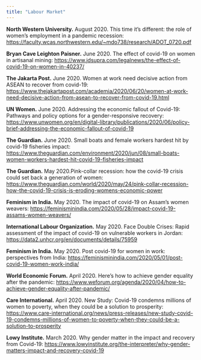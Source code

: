 ```yaml
---
title: "Labour Market"
---
```


**North Western University.**  August 2020. This time it’s different: the role of women’s employment in a pandemic recession: https://faculty.wcas.northwestern.edu/~mdo738/research/ADOT_0720.pdf

**Bryan Cave Leighton Paisner.**  June 2020. The effect of covid-19 on women in artisanal mining: https://www.jdsupra.com/legalnews/the-effect-of-covid-19-on-women-in-40237/

**The Jakarta Post.**  June 2020. Women at work need decisive action from ASEAN to recover from covid-19: https://www.thejakartapost.com/academia/2020/06/20/women-at-work-need-decisive-action-from-asean-to-recover-from-covid-19.html

**UN Women.**  June 2020. Addressing the economic fallout of Covid-19: Pathways and policy options for a gender-responsive recovery: https://www.unwomen.org/en/digital-library/publications/2020/06/policy-brief-addressing-the-economic-fallout-of-covid-19 

**The Guardian.**  June 2020. Small boats and female workers hardest hit by covid-19 fisheries impact: https://www.theguardian.com/environment/2020/jun/08/small-boats-women-workers-hardest-hit-covid-19-fisheries-impact

**The Guardian.**  May 2020.Pink-collar recession: how the covid-19 crisis could set back a generation of women: https://www.theguardian.com/world/2020/may/24/pink-collar-recession-how-the-covid-19-crisis-is-eroding-womens-economic-power

**Feminism in India.**  May 2020. The impact of covid-19 on Assam’s women weavers: https://feminisminindia.com/2020/05/28/impact-covid-19-assams-women-weavers/

**International Labour Organization.**  May 2020. Face Double Crises: Rapid assessment of the impact of covid-19 on vulnerable workers in Jordan: https://data2.unhcr.org/en/documents/details/75959

**Feminism in India.**  May 2020. Post covid-19 for women in work: perspectives from India: https://feminisminindia.com/2020/05/01/post-covid-19-women-work-india/

**World Economic Forum.**  April 2020. Here’s how to achieve gender equality after the pandemic: https://www.weforum.org/agenda/2020/04/how-to-achieve-gender-equality-after-pandemic/

**Care International.**  April 2020. New Study: Covid-19 condemns millions of women to poverty, when they could be a solution to prosperity: https://www.care-international.org/news/press-releases/new-study-covid-19-condemns-millions-of-women-to-poverty-when-they-could-be-a-solution-to-prosperity


**Lowy Institute.**  March 2020. Why gender matter in the impact and recovery from Covid-19: https://www.lowyinstitute.org/the-interpreter/why-gender-matters-impact-and-recovery-covid-19
